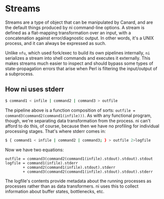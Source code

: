 # Streams
Streams are a type of object that can be manipulated by Canard, and are the
default things produced by ni command-line options. A stream is defined as a
flat-mapping transformation over an input, with a concatenation against
error/diagnostic output. In other words, it's a UNIX process, and it can always
be expressed as such.

Unlike `nfu`, which used fork/exec to build its own pipelines internally, `ni`
serializes a stream into shell commands and executes it externally. This makes
streams much easier to inspect and should bypass some types of
state-propagation errors that arise when Perl is filtering the input/output of
a subprocess.

## How ni uses stderr
```sh
$ command1 < infile | command2 | command3 > outfile
```

The pipeline above is a function composition of sorts:
`outfile = command3(command2(command1(infile)))`. As with any functional
program, though, we're separating data transformation from the process. ni
can't afford to do this, of course, because then we have no profiling for
individual processing stages. That's where stderr comes in:

```sh
$ { command1 < infile | command2 | command3; } > outfile 2>logfile
```

Now we have two equations:

```
outfile = command3(command2(command1(infile).stdout).stdout).stdout
logfile = command1(infile).stderr
        + command2(command1(infile).stdout).stderr
        + command3(command2(command1(infile).stdout).stdout).stderr
```

The logfile's contents provide metadata about the running processes as
processes rather than as data transformers. ni uses this to collect information
about buffer states, bottlenecks, etc.
